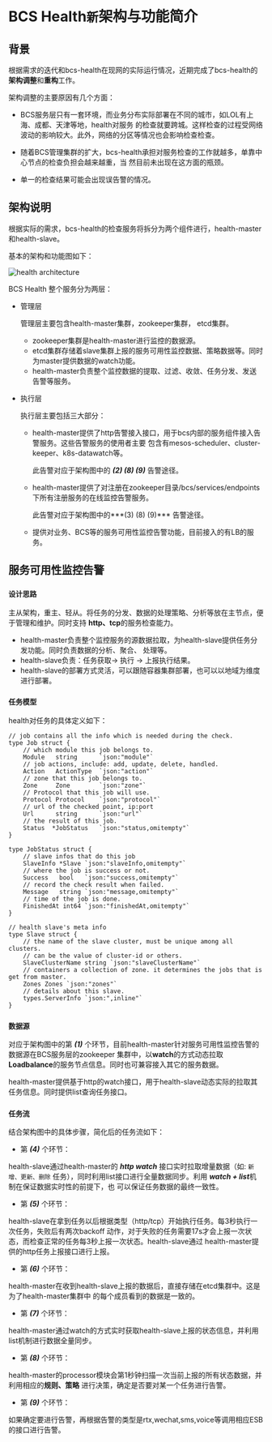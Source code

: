 # BCS Health` 新 `架构与功能简介

## 背景
根据需求的迭代和bcs-health在现网的实际运行情况，近期完成了bcs-health的**架构调整**和**重构**工作。

架构调整的主要原因有几个方面：
* BCS服务层只有一套环境，而业务分布实际部署在不同的城市，如LOL有上海、成都、天津等地，health对服务
的检查就要跨城。这样检查的过程受网络波动的影响较大。此外，网络的分区等情况也会影响检查检查。

* 随着BCS管理集群的扩大，bcs-health承担对服务检查的工作就越多，单靠中心节点的检查负担会越来越重，当
然目前未出现在这方面的瓶颈。

* 单一的检查结果可能会出现误告警的情况。

## 架构说明

根据实际的需求，bcs-health的检查服务将拆分为两个组件进行，health-master和health-slave。

基本的架构和功能图如下：

![health architecture](img/architecture.png)

BCS Health 整个服务分为两层：
* 管理层

    管理层主要包含health-master集群，zookeeper集群， etcd集群。
    * zookeeper集群是health-master进行监控的数据源。
    * etcd集群存储着slave集群上报的服务可用性监控数据、策略数据等。同时为master提供数据的watch功能。
    * health-master负责整个监控数据的提取、过滤、收敛、任务分发、发送告警等服务。
    
* 执行层

    执行层主要包括三大部分：
    * health-master提供了http告警接入接口，用于bcs内部的服务组件接入告警服务。这些告警服务的使用者主要
    包含有mesos-scheduler、cluster-keeper、k8s-datawatch等。
    
      此告警对应于架构图中的 ***(2) (8) (9)*** 告警途径。
      
    * health-master提供了对注册在zookeeper目录/bcs/services/endpoints下所有注册服务的在线监控告警服务。
    
      此告警对应于架构图中的***(3) (8) (9)*** 告警途径。
      
    * 提供对业务、BCS等的服务可用性监控告警功能，目前接入的有LB的服务。
    
## 服务可用性监控告警

### `设计思路`
主从架构，重主、轻从。将任务的分发、数据的处理策略、分析等放在主节点，便于管理和维护。同时支持
**http、tcp**的服务检查能力。

* health-master负责整个监控服务的源数据拉取，为health-slave提供任务分发功能。同时负责数据的分析、聚合、
处理等。
* health-slave负责：任务获取-> 执行 -> 上报执行结果。
* health-slave的部署方式灵活，可以跟随容器集群部署，也可以以地域为维度进行部署。

### `任务模型`
health对任务的具体定义如下：
```golang
// job contains all the info which is needed during the check.
type Job struct {
	// which module this job belongs to.
	Module   string      `json:"module"`
	// job actions, include: add, update, delete, handled.
	Action   ActionType  `json:"action"`
	// zone that this job belongs to.
	Zone     Zone        `json:"zone"`
	// Protocol that this job will use.
	Protocol Protocol    `json:"protocol"`
	// url of the checked point, ip:port
	Url      string      `json:"url"`
	// the result of this job.
	Status  *JobStatus   `json:"status,omitempty"`
}

type JobStatus struct {
	// slave infos that do this job
	SlaveInfo *Slave `json:"slaveInfo,omitempty"`
	// where the job is success or not.
	Success   bool   `json:"success,omitempty"`
	// record the check result when failed.
	Message   string `json:"message,omitempty"`
	// time of the job is done.
	FinishedAt int64 `json:"finishedAt,omitempty"`
}

// health slave's meta info
type Slave struct {
	// the name of the slave cluster, must be unique among all clusters.
	// can be the value of cluster-id or others.
	SlaveClusterName string `json:"slaveClusterName"`
	// containers a collection of zone. it determines the jobs that is get from master.
	Zones Zones `json:"zones"`
	// details about this slave.
	types.ServerInfo `json:",inline"`
}

```

### `数据源`
对应于架构图中的第 ***(1)*** 个环节，目前health-master针对服务可用性监控告警的数据源在BCS服务层的zookeeper
集群中，以**watch**的方式动态拉取**Loadbalance**的服务节点信息。同时也可兼容接入其它的服务数据。

health-master提供基于http的watch接口，用于health-slave动态实际的拉取其任务信息。同时提供list查询任务接口。
### `任务流`
结合架构图中的具体步骤，简化后的任务流如下：
* 第 ***(4)*** 个环节：

 health-slave通过health-master的 ***http watch*** 接口实时拉取增量数据（如: `新增、更新、删除`
任务），同时利用list接口进行全量数据同步。利用 ***watch + list***机制在保证数据实时性的前提下，也
可以保证任务数据的最终一致性。  

* 第 ***(5)*** 个环节：

 health-slave在拿到任务以后根据类型（http/tcp）开始执行任务。每3秒执行一次任务，失败后有两次backoff
动作，对于失败的任务需要17s才会上报一次状态，而检查正常的任务每3秒上报一次状态。health-slave通过
health-master提供的http任务上报接口进行上报。

* 第 ***(6)*** 个环节：

 health-master在收到health-slave上报的数据后，直接存储在etcd集群中。这是为了health-master集群中
的每个成员看到的数据是一致的。

* 第 ***(7)*** 个环节：

 health-master通过watch的方式实时获取health-slave上报的状态信息，并利用list机制进行数据全量同步。

* 第 ***(8)*** 个环节：

 health-master的processor模块会第1秒钟扫描一次当前上报的所有状态数据，并利用相应的**规则、策略**
进行决策，确定是否要对某一个任务进行告警。

* 第 ***(9)*** 个环节：

 如果确定要进行告警，再根据告警的类型是rtx,wechat,sms,voice等调用相应ESB的接口进行告警。

